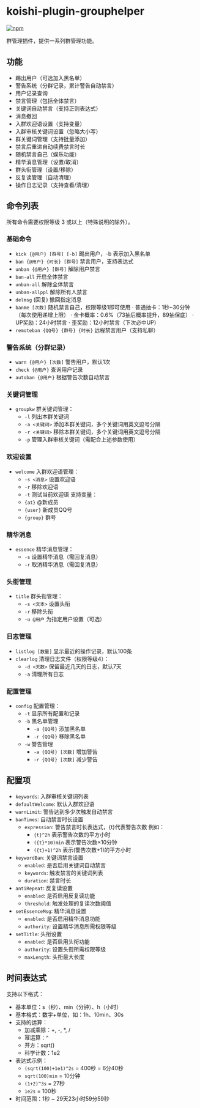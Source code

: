 # koishi-plugin-grouphelper

[![npm](https://img.shields.io/npm/v/koishi-plugin-grouphelper?style=flat-square)](https://www.npmjs.com/package/koishi-plugin-grouphelper)

群管理插件，提供一系列群管理功能。

## 功能

- 踢出用户（可选加入黑名单）
- 警告系统（分群记录，累计警告自动禁言）
- 用户记录查询
- 禁言管理（包括全体禁言）
- 关键词自动禁言（支持正则表达式）
- 消息撤回
- 入群欢迎语设置（支持变量）
- 入群审核关键词设置（忽略大小写）
- 群关键词管理（支持批量添加）
- 禁言后重进自动续费禁言时长
- 随机禁言自己（娱乐功能）
- 精华消息管理（设置/取消）
- 群头衔管理（设置/移除）
- 反复读管理（自动清理）
- 操作日志记录（支持查看/清理）

## 命令列表

所有命令需要权限等级 3 或以上（特殊说明的除外）。

### 基础命令
- `kick {@用户} [群号] [-b]` 踢出用户，-b 表示加入黑名单
- `ban {@用户} {时长} [群号]` 禁言用户，支持表达式
- `unban {@用户} [群号]` 解除用户禁言
- `ban-all` 开启全体禁言
- `unban-all` 解除全体禁言
- `unban-allppl` 解除所有人禁言
- `delmsg` (回复) 撤回指定消息
- `banme [次数]` 随机禁言自己，权限等级1即可使用
  · 普通抽卡：1秒~30分钟（每次使用递增上限）
  · 金卡概率：0.6%（73抽后概率提升，89抽保底）
  · UP奖励：24小时禁言
  · 歪奖励：12小时禁言（下次必中UP）
- `remoteban {QQ号} {群号} {时长}` 远程禁言用户（支持私聊）

### 警告系统（分群记录）
- `warn {@用户} [次数]` 警告用户，默认1次
- `check {@用户}` 查询用户记录
- `autoban {@用户}` 根据警告次数自动禁言

### 关键词管理
- `groupkw` 群关键词管理：
  - `-l` 列出本群关键词
  - `-a <关键词>` 添加本群关键词，多个关键词用英文逗号分隔
  - `-r <关键词>` 移除本群关键词，多个关键词用英文逗号分隔
  - `-p` 管理入群审核关键词（需配合上述参数使用）

### 欢迎设置
- `welcome` 入群欢迎语管理：
  - `-s <消息>` 设置欢迎语
  - `-r` 移除欢迎语
  - `-t` 测试当前欢迎语
支持变量：
  - `{at}` @新成员
  - `{user}` 新成员QQ号
  - `{group}` 群号

### 精华消息
- `essence` 精华消息管理：
  - `-s` 设置精华消息（需回复消息）
  - `-r` 取消精华消息（需回复消息）

### 头衔管理
- `title` 群头衔管理：
  - `-s <文本>` 设置头衔
  - `-r` 移除头衔
  - `-u @用户` 为指定用户设置（可选）

### 日志管理
- `listlog [数量]` 显示最近的操作记录，默认100条
- `clearlog` 清理日志文件（权限等级4）：
  - `-d <天数>` 保留最近几天的日志，默认7天
  - `-a` 清理所有日志

### 配置管理
- `config` 配置管理：
  - `-t` 显示所有配置和记录
  - `-b` 黑名单管理
    - `-a {QQ号}` 添加黑名单
    - `-r {QQ号}` 移除黑名单
  - `-w` 警告管理
    - `-a {QQ号} [次数]` 增加警告
    - `-r {QQ号} [次数]` 减少警告

## 配置项

- `keywords`: 入群审核关键词列表
- `defaultWelcome`: 默认入群欢迎语
- `warnLimit`: 警告达到多少次触发自动禁言
- `banTimes`: 自动禁言时长设置
  - `expression`: 警告禁言时长表达式，{t}代表警告次数
    例如：
    - `{t}^2h` 表示警告次数的平方小时
    - `({t}*10)min` 表示警告次数×10分钟
    - `({t}+1)^2h` 表示(警告次数+1)的平方小时
- `keywordBan`: 关键词禁言设置
  - `enabled`: 是否启用关键词自动禁言
  - `keywords`: 触发禁言的关键词列表
  - `duration`: 禁言时长
- `antiRepeat`: 反复读设置
  - `enabled`: 是否启用反复读功能
  - `threshold`: 触发处理的复读次数阈值
- `setEssenceMsg`: 精华消息设置
  - `enabled`: 是否启用精华消息功能
  - `authority`: 设置精华消息所需权限等级
- `setTitle`: 头衔设置
  - `enabled`: 是否启用头衔功能
  - `authority`: 设置头衔所需权限等级
  - `maxLength`: 头衔最大长度

## 时间表达式

支持以下格式：
- 基本单位：s（秒）、min（分钟）、h（小时）
- 基本格式：数字+单位，如：1h、10min、30s
- 支持的运算：
  - 加减乘除：+, -, *, /
  - 幂运算：^
  - 开方：sqrt()
  - 科学计数：1e2
- 表达式示例：
  - `(sqrt(100)+1e1)^2s` = 400秒 = 6分40秒
  - `sqrt(100)min` = 10分钟
  - `(1+2)^3s` = 27秒
  - `1e2s` = 100秒
- 时间范围：1秒 ~ 29天23小时59分59秒